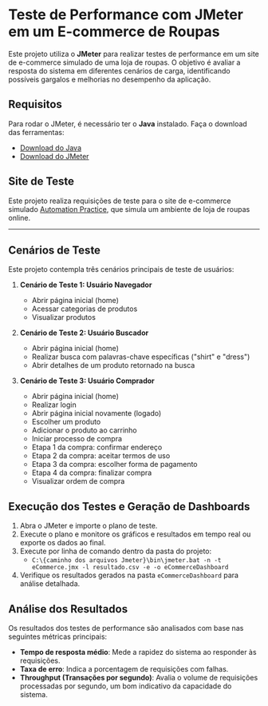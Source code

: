 # Teste de Performance com JMeter em um E-commerce de Roupas

Este projeto utiliza o **JMeter** para realizar testes de performance em um site de e-commerce simulado de uma loja de roupas. O objetivo é avaliar a resposta do sistema em diferentes cenários de carga, identificando possíveis gargalos e melhorias no desempenho da aplicação.

## Requisitos

Para rodar o JMeter, é necessário ter o **Java** instalado. Faça o download das ferramentas:

- [Download do Java](https://www.oracle.com/java/technologies/javase-downloads.html)
- [Download do JMeter](https://jmeter.apache.org/download_jmeter.cgi)

## Site de Teste

Este projeto realiza requisições de teste para o site de e-commerce simulado [Automation Practice](http://www.automationpractice.pl/index.php), que simula um ambiente de loja de roupas online.

---

## Cenários de Teste

Este projeto contempla três cenários principais de teste de usuários:

1. **Cenário de Teste 1: Usuário Navegador**
    - Abrir página inicial (home)
    - Acessar categorias de produtos
    - Visualizar produtos

2. **Cenário de Teste 2: Usuário Buscador**
    - Abrir página inicial (home)
    - Realizar busca com palavras-chave específicas ("shirt" e "dress")
    - Abrir detalhes de um produto retornado na busca

3. **Cenário de Teste 3: Usuário Comprador**
    - Abrir página inicial (home)
    - Realizar login
    - Abrir página inicial novamente (logado)
    - Escolher um produto
    - Adicionar o produto ao carrinho
    - Iniciar processo de compra
    - Etapa 1 da compra: confirmar endereço
    - Etapa 2 da compra: aceitar termos de uso
    - Etapa 3 da compra: escolher forma de pagamento
    - Etapa 4 da compra: finalizar compra
    - Visualizar ordem de compra

## Execução dos Testes e Geração de Dashboards

1. Abra o JMeter e importe o plano de teste.
2. Execute o plano e monitore os gráficos e resultados em tempo real ou exporte os dados ao final.
3. Execute por linha de comando dentro da pasta do projeto: 
   - `C:\{caminho dos arquivos Jmeter}\bin\jmeter.bat -n -t eCommerce.jmx -l resultado.csv -e -o eCommerceDashboard`
4. Verifique os resultados gerados na pasta `eCommerceDashboard` para análise detalhada.

## Análise dos Resultados

Os resultados dos testes de performance são analisados com base nas seguintes métricas principais:
- **Tempo de resposta médio**: Mede a rapidez do sistema ao responder às requisições.
- **Taxa de erro**: Indica a porcentagem de requisições com falhas.
- **Throughput (Transações por segundo)**: Avalia o volume de requisições processadas por segundo, um bom indicativo da capacidade do sistema.


